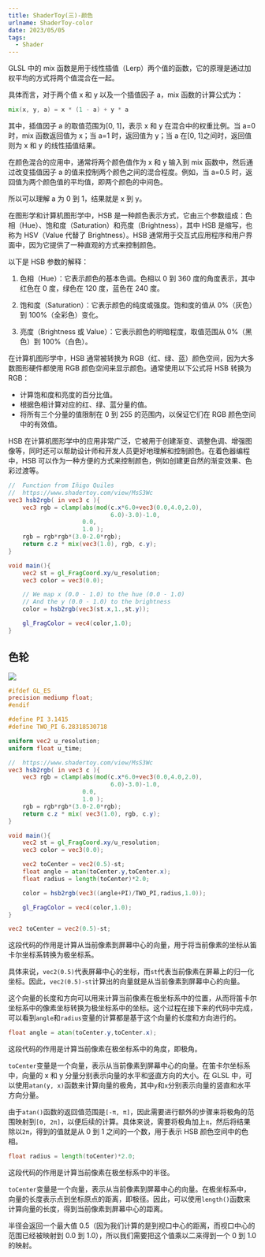 ```yaml
---
title: ShaderToy(三)-颜色
urlname: ShaderToy-color
date: 2023/05/05
tags:
  - Shader
---
```


GLSL 中的 mix 函数是用于线性插值（Lerp）两个值的函数，它的原理是通过加权平均的方式将两个值混合在一起。

具体而言，对于两个值 x 和 y 以及一个插值因子 a，mix 函数的计算公式为：

```glsl
mix(x, y, a) = x * (1 - a) + y * a
```

其中，插值因子 a 的取值范围为[0, 1]，表示 x 和 y 在混合中的权重比例。当 a=0 时，mix 函数返回值为 x；当 a=1 时，返回值为 y；当 a 在[0, 1]之间时，返回值则为 x 和 y 的线性插值结果。

在颜色混合的应用中，通常将两个颜色值作为 x 和 y 输入到 mix 函数中，然后通过改变插值因子 a 的值来控制两个颜色之间的混合程度。例如，当 a=0.5 时，返回值为两个颜色值的平均值，即两个颜色的中间色。

所以可以理解 a 为 0 到 1，结果就是 x 到 y。

在图形学和计算机图形学中，HSB 是一种颜色表示方式，它由三个参数组成：色相（Hue）、饱和度（Saturation）和亮度（Brightness），其中 HSB 是缩写，也称为 HSV（Value 代替了 Brightness）。HSB 通常用于交互式应用程序和用户界面中，因为它提供了一种直观的方式来控制颜色。

以下是 HSB 参数的解释：

1. 色相（Hue）：它表示颜色的基本色调。色相以 0 到 360 度的角度表示，其中红色在 0 度，绿色在 120 度，蓝色在 240 度。

2. 饱和度（Saturation）：它表示颜色的纯度或强度。饱和度的值从 0%（灰色）到 100%（全彩色）变化。

3. 亮度（Brightness 或 Value）：它表示颜色的明暗程度，取值范围从 0%（黑色）到 100%（白色）。

在计算机图形学中，HSB 通常被转换为 RGB（红、绿、蓝）颜色空间，因为大多数图形硬件都使用 RGB 颜色空间来显示颜色。通常使用以下公式将 HSB 转换为 RGB：

- 计算饱和度和亮度的百分比值。
- 根据色相计算对应的红、绿、蓝分量的值。
- 将所有三个分量的值限制在 0 到 255 的范围内，以保证它们在 RGB 颜色空间中的有效值。

HSB 在计算机图形学中的应用非常广泛，它被用于创建渐变、调整色调、增强图像等，同时还可以帮助设计师和开发人员更好地理解和控制颜色。在着色器编程中，HSB 可以作为一种方便的方式来控制颜色，例如创建更自然的渐变效果、色彩过渡等。

```glsl
//  Function from Iñigo Quiles
//  https://www.shadertoy.com/view/MsS3Wc
vec3 hsb2rgb( in vec3 c ){
    vec3 rgb = clamp(abs(mod(c.x*6.0+vec3(0.0,4.0,2.0),
                             6.0)-3.0)-1.0,
                     0.0,
                     1.0 );
    rgb = rgb*rgb*(3.0-2.0*rgb);
    return c.z * mix(vec3(1.0), rgb, c.y);
}

void main(){
    vec2 st = gl_FragCoord.xy/u_resolution;
    vec3 color = vec3(0.0);

    // We map x (0.0 - 1.0) to the hue (0.0 - 1.0)
    // And the y (0.0 - 1.0) to the brightness
    color = hsb2rgb(vec3(st.x,1.,st.y));

    gl_FragColor = vec4(color,1.0);
}

```

## 色轮

![](images/opengl/polar_coordinate.svg)

```glsl
#ifdef GL_ES
precision mediump float;
#endif

#define PI 3.1415
#define TWO_PI 6.28318530718

uniform vec2 u_resolution;
uniform float u_time;

//  https://www.shadertoy.com/view/MsS3Wc
vec3 hsb2rgb( in vec3 c ){
    vec3 rgb = clamp(abs(mod(c.x*6.0+vec3(0.0,4.0,2.0),
                             6.0)-3.0)-1.0,
                     0.0,
                     1.0 );
    rgb = rgb*rgb*(3.0-2.0*rgb);
    return c.z * mix( vec3(1.0), rgb, c.y);
}

void main(){
    vec2 st = gl_FragCoord.xy/u_resolution;
    vec3 color = vec3(0.0);

    vec2 toCenter = vec2(0.5)-st;
    float angle = atan(toCenter.y,toCenter.x);
    float radius = length(toCenter)*2.0;

    color = hsb2rgb(vec3((angle+PI)/TWO_PI,radius,1.0));

    gl_FragColor = vec4(color,1.0);
}

```

```glsl
vec2 toCenter = vec2(0.5)-st;
```

这段代码的作用是计算从当前像素到屏幕中心的向量，用于将当前像素的坐标从笛卡尔坐标系转换为极坐标系。

具体来说，`vec2(0.5)`代表屏幕中心的坐标，而`st`代表当前像素在屏幕上的归一化坐标。因此，`vec2(0.5)-st`计算出的向量就是从当前像素到屏幕中心的向量。

这个向量的长度和方向可以用来计算当前像素在极坐标系中的位置，从而将笛卡尔坐标系中的像素坐标转换为极坐标系中的坐标。这个过程在接下来的代码中完成，可以看到`angle`和`radius`变量的计算都是基于这个向量的长度和方向进行的。

```glsl
float angle = atan(toCenter.y,toCenter.x);
```

这段代码的作用是计算当前像素在极坐标系中的角度，即极角。

`toCenter`变量是一个向量，表示从当前像素到屏幕中心的向量。在笛卡尔坐标系中，向量的 x 和 y 分量分别表示向量的水平和竖直方向的大小。在 GLSL 中，可以使用`atan(y, x)`函数来计算向量的极角，其中`y`和`x`分别表示向量的竖直和水平方向分量。

由于`atan()`函数的返回值范围是`[-π, π]`，因此需要进行额外的步骤来将极角的范围映射到`[0, 2π]`，以便后续的计算。具体来说，需要将极角加上`π`，然后将结果除以`2π`，得到的值就是从 0 到 1 之间的一个数，用于表示 HSB 颜色空间中的色相。

```glsl
float radius = length(toCenter)*2.0;
```

这段代码的作用是计算当前像素在极坐标系中的半径。

`toCenter`变量是一个向量，表示从当前像素到屏幕中心的向量。在极坐标系中，向量的长度表示点到坐标原点的距离，即极径。因此，可以使用`length()`函数来计算向量的长度，得到当前像素到屏幕中心的距离。

半径会返回一个最大值 0.5（因为我们计算的是到视口中心的距离，而视口中心的范围已经被映射到 0.0 到 1.0），所以我们需要把这个值乘以二来得到一个 0 到 1.0 的映射。